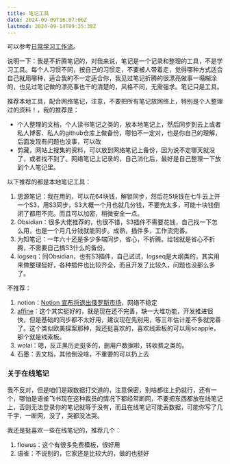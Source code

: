 ```yaml
---
title: 笔记工具
date: 2024-09-09T16:07:06Z
lastmod: 2024-09-14T09:25:38Z
---
```


可以参考[日常学习工作流](https://csdiy.wiki/%E5%BF%85%E5%AD%A6%E5%B7%A5%E5%85%B7/workflow/)。

说明一下：我是不折腾笔记的，对我来说，笔记是一个记录和整理的工具，不是学习工具。每个人习惯不同，按自己的习惯走，不要被人带着走，觉得哪种方式适合自己就用哪种，适合我的不一定适合你，我见过笔记折腾的很漂亮做事一塌糊涂的，也见过笔记做的漂亮事也干的清楚的，风格不同，无需强求。笔记只是工具。

推荐本地工具，配合网络笔记，注意，不要把所有笔记放网络上，特别是个人整理过的资料！，我的推荐是：

* 个人整理的文档，个人读书笔记之类的，放本地笔记上，然后同步到云上或者私人博客、私人的github仓库上做备份，哪怕不一定对，也是你自己的理解，后面发现有问题也没事，可以改
* 剪藏，网站上搜集的资料，可以放到网络笔记上备份，因为说不定哪天就没了，或者找不到了。网络笔记上记录的，自己消化后，最好是自己整理一下放到个人笔记里。

以下推荐的都是本地笔记工具：

1. 思源笔记：我在用的，可以花64块钱，解锁同步，然后花5块钱在七牛云上开一个S3，用S3同步，S3大概一个月也就几分钱，不要充太多，可能十块钱倒闭了都用不完。而且可以加密，稍微安全一点。
2. Obsidian：很多大佬推荐的，也很不错，S3插件不需要花钱，自己找一下怎么用，也是一个月几分钱就能同步。成熟，插件多，工作流完善。
3. 为知笔记：一年六十还是多少多端同步，省心，不折腾。给钱就是省心不折腾，不需要自己搞S3什么的备份。
4. logseq：同Obsidian，也有S3插件，自己试试，logseq是大纲类的，其实用来做整理挺好，各种插件也比较齐全，而且开发了比较久，问题也没那么多了。

不推荐：

1. notion：[Notion 宣布将退出俄罗斯市场](https://www.oschina.net/news/309236/notion-exits-russia)，网络不稳定
2. [affine](https://affine.pro)：这个其实挺好的，就是现在还不完善，缺一大堆功能，开发推进很快，但是基础的同步都不太好用，建议现在先别用，等三年估计差不多就完善了。这个类似欧美探案那种，我还挺喜欢的，喜欢线索板的可以用scapple，那个就是线索板。
3. wolai：嗯，反正黑历史挺多的，删用户数据啦，转收费之类的。
4. 石墨：丢文档，其他倒没啥，不重要的可以扔上去

### 关于在线笔记

我不反对，但是咱们是跟数据打交道的，注意保密，别啥都往上扔就行，还有一个，哪怕是语雀飞书现在这种裁员的情况下都经常断网，不要把东西都放在线笔记上，否则无法登录你的笔记就等于没有，而且在线笔记可能丢数据，可能你写了几千字，一断网，没了，哭都没法哭。

我还是挺喜欢一些在线笔记的，推荐几个：

1. flowus：这个有很多免费模板，很好用
2. 语雀：不说别的，它家还是比较大的，做的也挺好

‍
